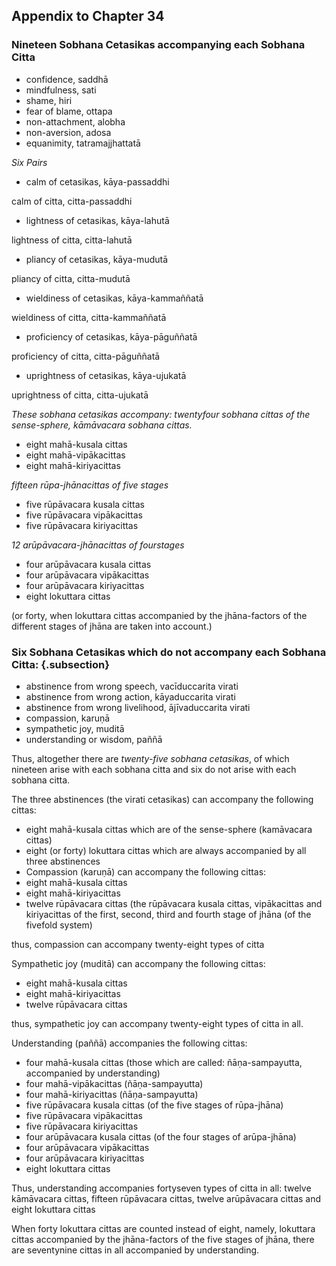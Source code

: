 ## Appendix to Chapter 34

### Nineteen Sobhana Cetasikas accompanying each Sobhana Citta

- confidence, saddhā
- mindfulness, sati
- shame, hiri
- fear of blame, ottapa
- non-attachment, alobha
- non-aversion, adosa
- equanimity, tatramajjhattatā

*Six Pairs*

- calm of cetasikas, kāya-passaddhi

 calm of citta, citta-passaddhi

- lightness of cetasikas, kāya-lahutā

 lightness of citta, citta-lahutā

- pliancy of cetasikas, kāya-mudutā

 pliancy of citta, citta-mudutā

- wieldiness of cetasikas, kāya-kammaññatā

 wieldiness of citta, citta-kammaññatā

- proficiency of cetasikas, kāya-pāguññatā

 proficiency of citta, citta-pāguññatā

- uprightness of cetasikas, kāya-ujukatā

 uprightness of citta, citta-ujukatā

*These sobhana cetasikas accompany: twentyfour sobhana cittas of the
sense-sphere, kāmāvacara sobhana cittas.*

- eight mahā-kusala cittas
- eight mahā-vipākacittas
- eight mahā-kiriyacittas

 *fifteen rūpa-jhānacittas of five stages*

- five rūpāvacara kusala cittas
- five rūpāvacara vipākacittas
- five rūpāvacara kiriyacittas

 *12 arūpāvacara-jhānacittas of fourstages*

- four arūpāvacara kusala cittas
- four arūpāvacara vipākacittas
- four arūpāvacara kiriyacittas
- eight lokuttara cittas

 (or forty, when lokuttara cittas accompanied by the jhāna-factors of
 the different stages of jhāna are taken into account.)
 
### Six Sobhana Cetasikas which do not accompany each Sobhana Citta: {.subsection}

- abstinence from wrong speech, vacīduccarita virati
- abstinence from wrong action, kāyaduccarita virati
- abstinence from wrong livelihood, ājīvaduccarita virati
- compassion, karuṇā
- sympathetic joy, muditā
- understanding or wisdom, paññā

Thus, altogether there are *twenty-five sobhana cetasikas*, of which
nineteen arise with each sobhana citta and six do not arise with each
sobhana citta.

The three abstinences (the virati cetasikas) can accompany the following
cittas:

- eight mahā-kusala cittas which are of the sense-sphere (kamāvacara
 cittas)
- eight (or forty) lokuttara cittas which are always accompanied by
 all three abstinences
- Compassion (karuṇā) can accompany the following cittas:
- eight mahā-kusala cittas
- eight mahā-kiriyacittas
- twelve rūpāvacara cittas (the rūpāvacara kusala cittas, vipākacittas
 and kiriyacittas of the first, second, third and fourth stage of
 jhāna (of the fivefold system)

thus, compassion can accompany twenty-eight types of citta

Sympathetic joy (muditā) can accompany the following cittas:

- eight mahā-kusala cittas
- eight mahā-kiriyacittas
- twelve rūpāvacara cittas

thus, sympathetic joy can accompany twenty-eight types of citta in all.

Understanding (paññā) accompanies the following cittas:

- four mahā-kusala cittas (those which are called: ñāṇa-sampayutta,
 accompanied by understanding)
- four mahā-vipākacittas (ñāṇa-sampayutta)
- four mahā-kiriyacittas (ñāṇa-sampayutta)
- five rūpāvacara kusala cittas (of the five stages of rūpa-jhāna)
- five rūpāvacara vipākacittas
- five rūpāvacara kiriyacittas
- four arūpāvacara kusala cittas (of the four stages of arūpa-jhāna)
- four arūpāvacara vipākacittas
- four arūpāvacara kiriyacittas
- eight lokuttara cittas

Thus, understanding accompanies fortyseven types of citta in all: twelve
kāmāvacara cittas, fifteen rūpāvacara cittas, twelve arūpāvacara cittas
and eight lokuttara cittas

When forty lokuttara cittas are counted instead of eight, namely,
lokuttara cittas accompanied by the jhāna-factors of the five stages of
jhāna, there are seventynine cittas in all accompanied by understanding.

